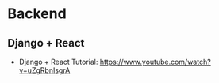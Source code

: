 # Backend

## Django + React
- Django + React Tutorial: https://www.youtube.com/watch?v=uZgRbnIsgrA
